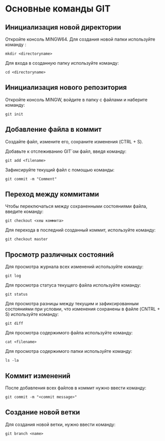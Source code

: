 # Основные команды GIT

## Инициализация новой директории

Откройте консоль MINGW64. Для создания новой папки используйте команду :
```
mkdir <directoryname>
 ```
Для входа в созданную папку используйте команду:
```
cd <directoryname>
```

## Инициализация нового репозитория

Откройте консоль MINGW, войдите в папку с файлами и наберите команду:
```
git init
```

## Добавление файла в коммит
Создайте файл, измените его, сохраните изменения (CTRL + S). 

Добавьте к отслеживанию GIT`ом файл, введя команду:
```
git add <filename>
```

Зафиксируйте текущий файл с помощью команды:
```
git commit -m "Comment"
```

## Переход между коммитами

Чтобы переключаться между сохраненными состояниями файла, введите команду:
```
git checkout <хеш коммита>
```
Для перехода в последний созданный коммит, используйте команду:
```
git checkout master
```

## Просмотр различных состояний
Для просмотра журнала всех изменений используйте команду:
```
git log
```
Для просмотра статуса текущего файла используйте команду:
```
git status
```
Для просмотра разницы между текущим и зафиксированным состояниями при условии, что изменения сохранены в файле (CNTRL + S) используйте команду:
```
git diff
```
Для просмотра содержимого файла используйте команду:
```
cat <filename>
```
Для просмотра содержимого папки используйте команду:
```
ls -la
```
## Коммит изменений
После добавления всех файлов в коммит нужно ввести команду:
```
git commit -m "<commit message>"
 ```
 ## Создание новой ветки

Для создания новой ветки, нужно ввести команду:
```
git branch <name>
```
